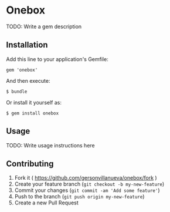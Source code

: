 # Onebox

TODO: Write a gem description

## Installation

Add this line to your application's Gemfile:

    gem 'onebox'

And then execute:

    $ bundle

Or install it yourself as:

    $ gem install onebox

## Usage

TODO: Write usage instructions here

## Contributing

1. Fork it ( https://github.com/gersonvillanueva/onebox/fork )
2. Create your feature branch (`git checkout -b my-new-feature`)
3. Commit your changes (`git commit -am 'Add some feature'`)
4. Push to the branch (`git push origin my-new-feature`)
5. Create a new Pull Request
